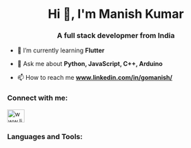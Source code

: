 <h1 align="center">Hi 👋, I'm Manish Kumar</h1>
<h3 align="center">A full stack developmer from India</h3>

- 🌱 I’m currently learning **Flutter**

- 💬 Ask me about **Python, JavaScript, C++, Arduino**

- 📫 How to reach me **www.linkedin.com/in/gomanish/**

<h3 align="left">Connect with me:</h3>
<p align="left">

<a href="https://linkedin.com/in/www.linkedin.com/in/gomanish/" target="blank"><img align="center" src="https://raw.githubusercontent.com/rahuldkjain/github-profile-readme-generator/master/src/images/icons/Social/linked-in-alt.svg" alt="www.linkedin.com/in/gomanish/" height="30" width="40" /></a>
</p>

<h3 align="left">Languages and Tools:</h3>
